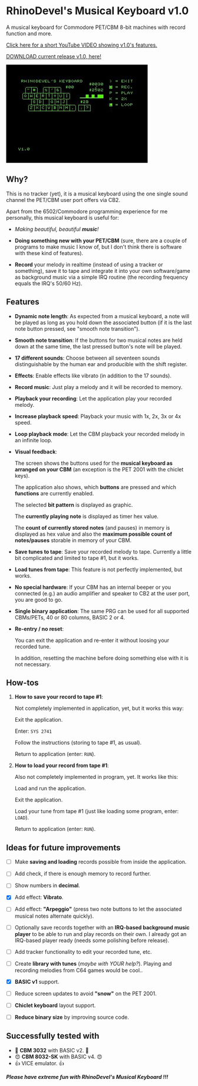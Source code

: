 # RhinoDevel's Musical Keyboard v1.0
A musical keyboard for Commodore PET/CBM 8-bit machines with record function and more.

[Click here for a short YouTube VIDEO showing v1.0's features.](https://youtu.be/egCiv15q_0s)

[DOWNLOAD current release v1.0, here!](https://github.com/RhinoDevel/keyboard/releases/download/v1.0/keyboard.prg)

![Screenshot of RhinoDevel's Keyboard](/40col-v1_0.jpg?raw=true)

## Why?

This is no tracker (yet), it is a musical keyboard using the one single sound
channel the PET/CBM user port offers via CB2.

Apart from the 6502/Commodore programming experience for me personally, this
musical keyboard is useful for:

- *Making beautiful, beautiful **music**!*

- **Doing something new with your PET/CBM** (sure, there are a couple of programs to
  make music I know of, but I don't think there is software with these kind of
  features).

- **Record** your melody in realtime (instead of using a tracker or something),
  save it to tape and integrate it into your own software/game as background
  music via a simple IRQ routine (the recording frequency equals the IRQ's 50/60 Hz).

## Features

- **Dynamic note length**: As expected from a musical keyboard, a note will be
                       played as long as you hold down the associated button (if
                       it is the last note button pressed, see "smooth note
                       transition").

- **Smooth note transition**: If the buttons for two musical notes are held down at
                          the same time, the last pressed button's note will be
                          played.
                      
- **17 different sounds**: Choose between all seventeen sounds distinguishable by
                       the human ear and producible with the shift register.
                
- **Effects**: Enable effects like vibrato (in addition to the 17 sounds).
                
- **Record music**: Just play a melody and it will be recorded to memory.

- **Playback your recording**: Let the application play your recorded melody.

- **Increase playback speed**: Playback your music with 1x, 2x, 3x or 4x speed.

- **Loop playback mode**: Let the CBM playback your recorded melody in an infinite
                      loop.

- **Visual feedback**:

  The screen shows the buttons used for the **musical keyboard as arranged on
  your CBM** (an exception is the PET 2001 with the chiclet keys).

  The application also shows, which **buttons** are pressed and
  which **functions** are currently enabled.
                   
  The selected **bit pattern** is displayed as graphic.
                   
  The **currently playing note** is displayed as timer hex value.
                   
  The **count of currently stored notes** (and pauses) in memory is
  displayed as hex value and also the **maximum possible count of
  notes/pauses** storable in memory of your CBM.

- **Save tunes to tape**: Save your recorded melody to tape.
                      Currently a little bit complicated and limited to tape #1,
                      but it works.

- **Load tunes from tape**: This feature is not perfectly implemented, but works.

- **No special hardware**: If your CBM has an internal beeper or you connected
                       (e.g.) an audio amplifier and speaker to CB2 at the user
                       port, you are good to go.

- **Single binary application**: The same PRG can be used for all supported
                             CBMs/PETs, 40 or 80 columns, BASIC 2 or 4.
                             
- **Re-entry / no reset**:

  You can exit the application and re-enter it without loosing your recorded tune.
                       
  In addition, resetting the machine before doing something else with it is not
  necessary.
                       
## How-tos

1) **How to save your record to tape #1**:

   Not completely implemented in application, yet, but it works this way:

   Exit the application.

   Enter: `SYS 2741`

   Follow the instructions (storing to tape #1, as usual).

   Return to application (enter: `RUN`).

2) **How to load your record from tape #1**:

   Also not completely implemented in program, yet. It works like this:

   Load and run the application.

   Exit the application.

   Load your tune from tape #1 (just like loading some program, enter: `LOAD`).

   Return to application (enter: `RUN`).

## Ideas for future improvements

- [ ] Make **saving and loading** records possible from inside the application.

- [ ] Add check, if there is enough memory to record further.

- [ ] Show numbers in **decimal**.

- [x] Add effect: **Vibrato**.

- [ ] Add effect: **"Arpeggio"** (press two note buttons to let the associated musical
              notes alternate quickly).

- [ ] Optionally save records together with an **IRQ-based background music player** to
  be able to run and play records on their own. I already got an IRQ-based player ready (needs some polishing before release).

- [ ] Add tracker functionality to edit your recorded tune, etc.

- [ ] Create **library with tunes** (*maybe with YOUR help?*). Playing and recording
  melodies from C64 games would be cool..
              
- [x] **BASIC v1** support.

- [ ] Reduce screen updates to avoid **"snow"** on the PET 2001.

- [ ] **Chiclet keyboard** layout support.

- [ ] **Reduce binary size** by improving source code.

## Successfully tested with

- :smiling_face_with_three_hearts: **CBM 3032** with BASIC v2. :smiling_face_with_three_hearts:
- :heart_eyes: **CBM 8032-SK** with BASIC v4. :heart_eyes:
- :+1: VICE emulator. :+1:

***Please have extreme fun with RhinoDevel's Musical Keyboard !!!***
